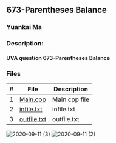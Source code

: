 ## 673-Parentheses Balance
### Yuankai Ma
### Description:
#### UVA question 673-Parentheses Balance

### Files

|   #   | File            | Description                                        |
| :---: | --------------- | -------------------------------------------------- |
|   1   | <a href="https://github.com/Kyrie-Ma/4883-Programming_Techniques-Ma/blob/master/Assignment/P02/673/main.py" > Main.cpp         | Main cpp file      |
|   2   | <a href="https://github.com/Kyrie-Ma/4883-Programming_Techniques-Ma/blob/master/Assignment/P02/673/infile.txt" > infile.txt         | infile.txt      |
|   3   | <a href="https://github.com/Kyrie-Ma/4883-Programming_Techniques-Ma/blob/master/Assignment/P02/673/outfile.txt" > outfile.txt         | outfile.txt      |

![2020-09-11 (3)](https://user-images.githubusercontent.com/60235679/92915183-eef62c80-f3f1-11ea-8d2b-1bd8ceeb827b.png)
![2020-09-11 (2)](https://user-images.githubusercontent.com/60235679/92914794-91fa7680-f3f1-11ea-8c2b-460e0a8f934b.png)
